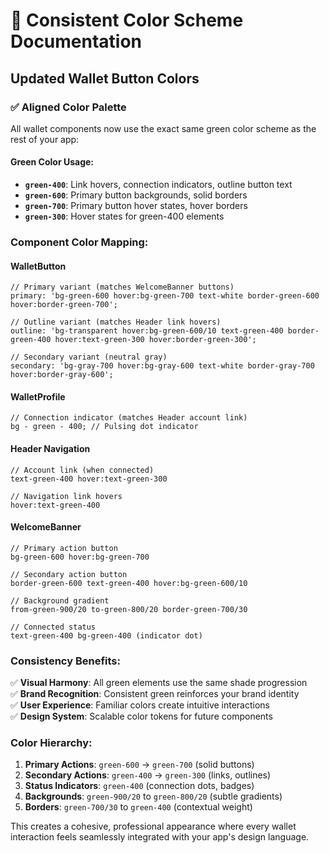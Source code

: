 # 🎨 Consistent Color Scheme Documentation

## Updated Wallet Button Colors

### ✅ **Aligned Color Palette**

All wallet components now use the exact same green color scheme as the rest of your app:

#### **Green Color Usage:**

- **`green-400`**: Link hovers, connection indicators, outline button text
- **`green-600`**: Primary button backgrounds, solid borders
- **`green-700`**: Primary button hover states, hover borders
- **`green-300`**: Hover states for green-400 elements

### **Component Color Mapping:**

#### **WalletButton**

```tsx
// Primary variant (matches WelcomeBanner buttons)
primary: 'bg-green-600 hover:bg-green-700 text-white border-green-600 hover:border-green-700';

// Outline variant (matches Header link hovers)
outline: 'bg-transparent hover:bg-green-600/10 text-green-400 border-green-400 hover:text-green-300 hover:border-green-300';

// Secondary variant (neutral gray)
secondary: 'bg-gray-700 hover:bg-gray-600 text-white border-gray-700 hover:border-gray-600';
```

#### **WalletProfile**

```tsx
// Connection indicator (matches Header account link)
bg - green - 400; // Pulsing dot indicator
```

#### **Header Navigation**

```tsx
// Account link (when connected)
text-green-400 hover:text-green-300

// Navigation link hovers
hover:text-green-400
```

#### **WelcomeBanner**

```tsx
// Primary action button
bg-green-600 hover:bg-green-700

// Secondary action button
border-green-600 text-green-400 hover:bg-green-600/10

// Background gradient
from-green-900/20 to-green-800/20 border-green-700/30

// Connected status
text-green-400 bg-green-400 (indicator dot)
```

### **Consistency Benefits:**

✅ **Visual Harmony**: All green elements use the same shade progression  
✅ **Brand Recognition**: Consistent green reinforces your brand identity  
✅ **User Experience**: Familiar colors create intuitive interactions  
✅ **Design System**: Scalable color tokens for future components

### **Color Hierarchy:**

1. **Primary Actions**: `green-600` → `green-700` (solid buttons)
2. **Secondary Actions**: `green-400` → `green-300` (links, outlines)
3. **Status Indicators**: `green-400` (connection dots, badges)
4. **Backgrounds**: `green-900/20` to `green-800/20` (subtle gradients)
5. **Borders**: `green-700/30` to `green-400` (contextual weight)

This creates a cohesive, professional appearance where every wallet interaction feels seamlessly integrated with your app's design language.
